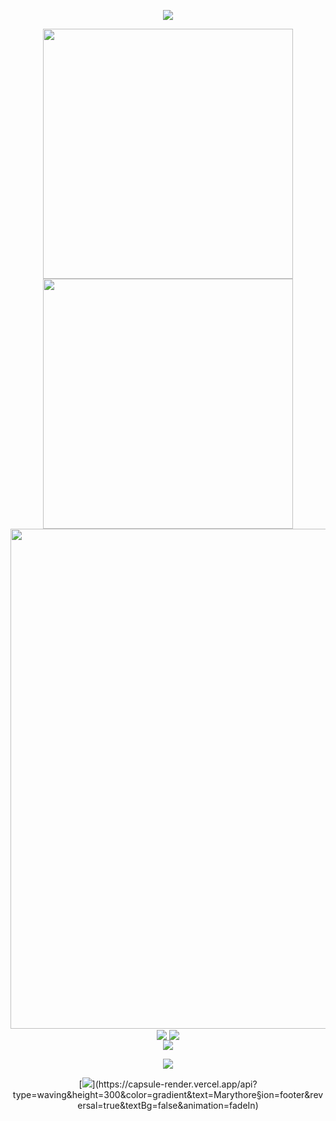 <!-- https://github.com/DenverCoder1/readme-typing-svg -->
<p align="center">
<img src="https://readme-typing-svg.demolab.com?font=Orbitron&size=25&pause=1000&center=true&vCenter=true&random=false&width=600&lines=Welcome+to+my+GitHub+profile+page!;I+am+super+obsessed+with+programming!" />
</p>

<p align="center">
<!-- https://github.com/anuraghazra/github-readme-stats -->
<img align="center" width="400" src="https://github-readme-stats.vercel.app/api?username=Marythore&theme=transparent&include_all_commits=true&show_icons=true&hide_border=true" />
<!-- https://github.com/DenverCoder1/github-readme-streak-stats -->
<img align="center" width="400" src="https://streak-stats.demolab.com?user=Marythore&theme=transparent&date_format=%5BY.%5Dn.j&hide_border=true" />
<br/>
<!-- https://github.com/Ashutosh00710/github-readme-activity-graph -->
<img width="800" src="https://github-readme-activity-graph.vercel.app/graph?username=Marythore&theme=tokyo-night&hide_border=true&area=true">
<br/>
<!-- https://github.com/anuraghazra/github-readme-stats -->
<img align="center" src="https://github-readme-stats.vercel.app/api/wakatime?username=Marythore&theme=transparent&hide_border=true&layout=compact&langs_count=22" />
<!-- https://github.com/anuraghazra/github-readme-stats -->
<img align="center" src="https://github-readme-stats.vercel.app/api/top-langs/?username=Marythore&theme=transparent&hide_border=true&layout=donut-vertical&langs_count=6" />
<br/>
<!-- https://github.com/tandpfun/skill-icons -->
<img align="center" src="https://skillicons.dev/icons?i=py,c,cpp,cs,java,html,css,js,ts,md,matlab&theme=light" />
</p>

<!-- https://github.com/badges/shields -->
<p align="center">
<a href="https://github.com/Marythore"><img src="https://img.shields.io/badge/GitHub-Marythore-blue?logo=github" /></a>
</p>

<!-- https://github.com/kyechan99/capsule-render -->
<p align="center">
[<img src="https://capsule-render.vercel.app/api?type=waving&color=timeGradient&height=300&&section=footer&text=THE%20END!&fontSize=90&fontAlign=50&fontAlignY=70&desc=Hope%20your%20program%20is%20bug-free!&descAlign=50&descSize=30&descAlignY=40&animation=twinkling">](https://capsule-render.vercel.app/api?type=waving&height=300&color=gradient&text=Marythore&section=footer&reversal=true&textBg=false&animation=fadeIn)
</p>
